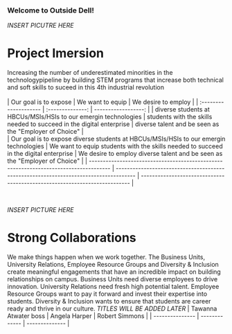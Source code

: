 ### Welcome to Outside Dell!

*INSERT PICUTRE HERE*
# Project Imersion
Increasing the number of underestimated minorities in the technologypipeline by building STEM programs that increase both technical and soft skills to suceed in this 4th industrial revolution</br>
</br>
| Our goal is to expose | We want to equip | We desire to employ |
| :-------------------- | :--------------: | ------------------: |
| diverse students at HBCUs/MSIs/HSIs to our emergin technologies | students with the skills needed to succeed in the digital enterprise | diverse talent and be seen as the "Employer of Choice" |
</br>
| Our goal is to expose diverse students at HBCUs/MSIs/HSIs to our emergin technologies | We want to equip students with the skills needed to succeed in the digital enterprise | We desire to employ diverse talent and be seen as the "Employer of Choice" |
| ------------------------------------------------------------------------------------- | ------------------------------------------------------------------------------------- | -------------------------------------------------------------------------- |
</br>

</br>

*INSERT PICTURE HERE*
# Strong Collaborations
We make things happen when we work together. The Business Units, University Relations, Employee Resource Groups and Diversity & Inclusion create meaningful engagements that have an incredible impact on building relationships on campus.  Business Units need diverse employees to drive innovation.  University Relations need fresh high potential talent.  Employee Resource Groups want to pay it forward and invest their expertise into students.  Diversity & Inclusion wants to ensure that students are career ready and thrive in our culture.
*TITLES WILL BE ADDED LATER*
| Tawanna Atwater boss | Angela Harper | Robert Simmons |
| --------------- | ------------- | -------------- |

